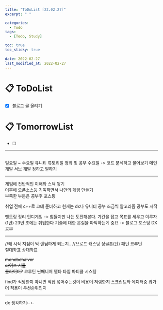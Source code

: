 ```yaml
---
title: "ToDoList [22.02.27]"
excerpt: " "

categories:
  - Todo
tags:
  - [Todo, Study]

toc: true
toc_sticky: true
 
date: 2022-02-27
last_modified_at: 2022-02-27
---
```


# 📋 ToDoList  

- [x] 블로그 글 올리기

# 📋 TomorrowList  

- [ ] 

---

## 

일요일 ~ 수요일 유니티 튜토리얼 정리 및 공부
수요일 -> 코드 분석하고 물어보기
메인 개발 서브 개발 정하고 말하기

---

게임에 전반적인 이해와 스택 쌓기  
이후에 오픈소스등 기여하면서 나만의 게임 만들기  
부족한 부분은 공부후 포스팅  

취업 전에 c++로 코테 준비하고
현재는 dx나 유니티 공부 조금씩 알고리즘 공부도 시작  

멘토링 정리
인디게임 -> 힘들지만 나는 도전해본다.
기간을 잡고 목표를 세우고 이루자
(1년) 23년 초에는 취업한다
기술에 대한 본질을 파악하는게 중요 -> 블로그 포스팅 DX공부

---  

//왜 시작 지점이 막 랜덤하게 되는지..
//브로드 캐스팅
싱글톤(턴) 패턴
코루틴  
절대좌표 상대좌표

~~monobehaivor~~  
~~라이프 서클~~  
~~콜라이더?~~
코루틴
씬매니저
델타 타임
파티클 시스템

find가 적당한지 아니면 직접 넣어주는것이 비용이 저렴한지
스크립트와 에디터중 뭐가 더 적용이 우선순위인지

---   

dx 생각하기ㄴㄴ